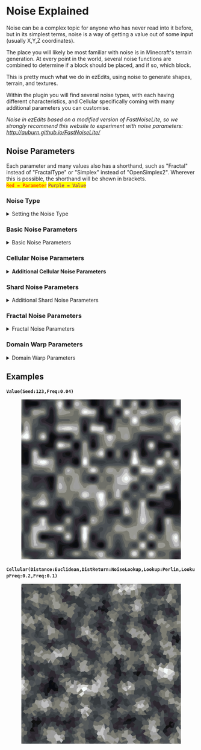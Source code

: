 # Noise Explained

Noise can be a complex topic for anyone who has never read into it before, but in its simplest terms, noise is a way of getting a value out of some input (usually X,Y,Z coordinates).

The place you will likely be most familiar with noise is in Minecraft's terrain generation. At every point in the world, several noise functions are combined to determine if a block should be placed, and if so, which block.

This is pretty much what we do in ezEdits, using noise to generate shapes, terrain, and textures.



Within the plugin you will find several noise types, with each having different characteristics, and Cellular specifically coming with many additional parameters you can customise.



_Noise in ezEdits based on a modified version of FastNoiseLite, so we strongly recommend this website to experiment with noise parameters:_ [_http://auburn.github.io/FastNoiseLite/_ ](http://auburn.github.io/FastNoiseLite/)

## Noise Parameters

Each parameter and many values also has a shorthand, such as "Fractal" instead of "FractalType" or "Simplex" instead of "OpenSimplex2". Wherever this is possible, the shorthand will be shown in brackets.\
<mark style="color:red;">`Red = Parameter`</mark>    <mark style="color:purple;">`Purple = Value`</mark>

&#x20;

### Noise Type

<details>

<summary>Setting the Noise Type<br><mark style="color:red;"></summary>

Sets the type of noise to be used. This is the start of any noise and will be in the format of `Noise()`, for example `Perlin()`, where all other parameters will go between the brackets.

* <mark style="color:purple;">`Perlin (per)`</mark>
* <mark style="color:purple;">`OpenSimplex2 (simplex)`</mark>
* <mark style="color:purple;">`OpenSimplex2S (smooth)`</mark>
* <mark style="color:purple;">`Value (val)`</mark>
* <mark style="color:purple;">`ValueCubic (cubic)`</mark>
* <mark style="color:purple;">`White`</mark>
* <mark style="color:purple;">`Cellular (vor)`</mark>
* <mark style="color:purple;">`Shard`</mark>

</details>

### Basic Noise Parameters

<details>

<summary>Basic Noise Parameters</summary>

* <mark style="color:red;">`Seed`</mark>\
  Sets the seed value for the noise. -1 or no value will result in a random noise seed.
* <mark style="color:red;">`Frequency (Freq)`</mark>\
  Sets the frequency for the noise. A higher frequency will lead to steeper noise, a lower value will lead to smoother noise.
* <mark style="color:red;">`Inverted (Invert)`</mark>\
  Whether to invert the noise value or not. Default is false.
  * <mark style="color:purple;">`True`</mark>
  * <mark style="color:purple;">`False`</mark>
* <mark style="color:red;">`ValueMapping (Map)`</mark>\
  Whether to ignore or override the value mapping. By default noise is sampled to map between 0 and 1.
  * <mark style="color:purple;">`Default (Def)`</mark>
  * <mark style="color:purple;">`None (No)`</mark>
  * <mark style="color:purple;">`Override (OR)`</mark>\
    **If Overridden:**
    * <mark style="color:red;">`LowerBound (Min)`</mark>
    * <mark style="color:red;">`UpperBound (Max)`</mark>
* <mark style="color:red;">`YScaling (Y)`</mark>\
  When using 3D noises this can be used to stretch or squish the Y axis.

</details>

### Cellular Noise Parameters

<details>

<summary><strong>Additional Cellular Noise Parameters</strong></summary>

* <mark style="color:red;">`CellularJitterModifier (Jitter)`</mark>\
  Usually `0..1.0`\
  Controls the random jitter or distribution of cellular noise nodes, with 0 being a perfect grid, and 1 being maximally "random", without overlap. Values above 1 will start to overlap their neighbours.
* <mark style="color:red;">`CellularDistanceFunction (Distance)`</mark>\
  Controls the mathematical method used to determine the distance value for each point to its node.
  * <mark style="color:purple;">`Euclidean`</mark>
  * <mark style="color:purple;">`EuclideanSq (sq)`</mark>
  * <mark style="color:purple;">`Manhattan (man)`</mark>
  * <mark style="color:purple;">`Hybrid`</mark>
  * <mark style="color:purple;">`Minkovski1 (m1)`</mark>
  * <mark style="color:purple;">`Minkowvki4 (m4)`</mark>
  * <mark style="color:purple;">`Minkowski99 (m99)`</mark>
  * <mark style="color:purple;">`Rounded (round)`</mark>
* <mark style="color:red;">`CellularReturnType (DistReturn)`</mark>\
  Controls how the distance value is modified prior to being returned.\
  All Distance2\* values refer to the 2nd closest node instead of the closest.
  * <mark style="color:purple;">`CellValue (cell)`</mark>
  * <mark style="color:purple;">`Distance (1)`</mark>
  * <mark style="color:purple;">`DistanceSquared (sq)`</mark>
  * <mark style="color:purple;">`DistanceInverse (inv)`</mark>
  * <mark style="color:purple;">`DistanceLog (log)`</mark>
  * <mark style="color:purple;">`DistanceExp (exp)`</mark>
  * <mark style="color:purple;">`Distance2 (2)`</mark>
  * <mark style="color:purple;">`Distance2Add (2add)`</mark>
  * <mark style="color:purple;">`Distance2Add (2sub)`</mark>
  * <mark style="color:purple;">`Distance2Add (2mul)`</mark>
  * <mark style="color:purple;">`Distance2Add (2div)`</mark>
  * <mark style="color:purple;">`Distance2Sq (2sq)`</mark>
  * <mark style="color:purple;">`Distance2Inv (2inv)`</mark>
  * <mark style="color:purple;">`Distance2Log (2log)`</mark>
  * <mark style="color:purple;">`Distance2Exp (2exp)`</mark>
  * <mark style="color:purple;">`Edge`</mark>
  * <mark style="color:purple;">`Rounded (round)`</mark>
  * <mark style="color:purple;">`NoiseLookup (noise)`</mark>\
    **Additional Noise Lookup Parameters:**
    * <mark style="color:red;">`CellularNoiseLookup (Lookup)`</mark>\
      When using the NoiseLookup return type, this controls the underlying noise to overlay the cellular noise upon.
      * <mark style="color:purple;">`Perlin (per)`</mark>
      * <mark style="color:purple;">`OpenSimplex2 (simplex)`</mark>
      * <mark style="color:purple;">`OpenSimplex2S (smooth)`</mark>
      * <mark style="color:purple;">`Value (val)`</mark>
      * <mark style="color:purple;">`ValueCubic (cubic)`</mark>
      * <mark style="color:purple;">`White`</mark>
      * <mark style="color:purple;">`Cellular (vor)`</mark>
    * <mark style="color:red;">`CellularNoiseLookupFrequency (DistReturn)`</mark>\
      Controls the frequency of the underlying noise.

</details>

### Shard Noise Parameters

<details>

<summary>Additional Shard Noise Parameters</summary>

* <mark style="color:red;">`Sharpness (Sharp)`</mark>\
  Usually `0..1.0`\
  Controls the pattern sharpness for Shard noise. Higher values have more defined edges within the pattern, whereas low values will appear more blurry.

</details>

### Fractal Noise Parameters

<details>

<summary>Fractal Noise Parameters</summary>

* <mark style="color:red;">`FractalType (Fractal)`</mark>\
  Sets the type of fractal noise to be used.
  * <mark style="color:purple;">`None (No)`</mark>
  * <mark style="color:purple;">`FBm`</mark>
  * <mark style="color:purple;">`Ridged`</mark>
  * <mark style="color:purple;">`PingPong (PP)`</mark>\
    **Additional PingPong Fractal Parameter:**
    * <mark style="color:red;">`PingPongStrength (PPStr)`</mark>

**If Fractal Type other than `None` selected:**

* <mark style="color:red;">`Octaves (Oct)`</mark>\
  Sets the number of layers of fractal noise to be used.
* <mark style="color:red;">`Lacunarity (Lac)`</mark>\
  Sets the scale of each fractal layer. Values >1 will effectively increase the frequency for each layer, values <1 will effectively reduce the frequency for each layer.
* <mark style="color:red;">`Gain`</mark>\
  Sets the relative strength of each fractal layer. Values <1 will decrease in strength for each layer, values >1 will increase.
* <mark style="color:red;">`WeightedStrength (Weighted)`</mark>\
  Sets the responsiveness of each layer's strength to the noise value.

</details>

### Domain Warp Parameters

<details>

<summary>Domain Warp Parameters</summary>

* <mark style="color:red;">`DomainWarpType (Warp)`</mark>\
  Sets the type of domain warping to be used.
  * <mark style="color:purple;">`None (No)`</mark>
  * <mark style="color:purple;">`BasicGrid (Grid)`</mark>
  * <mark style="color:purple;">`OpenSimplex2 (Simplex)`</mark>
  * <mark style="color:purple;">`OpenSimplex2Reduced (Reduced)`</mark>
  * <mark style="color:purple;">`Flow`</mark>
  * <mark style="color:purple;">`Turbulence (Turb)`</mark>

**If Domain Warp Type other than `None` selected:**

* <mark style="color:red;">`DomainWarpFreq (WarpFreq)`</mark>\
  Sets the frequency for the domain warp.
* <mark style="color:red;">`DomainWarpOct (WarpOct)`</mark>\
  Sets the number of layers for the domain warp.
* <mark style="color:red;">`DomainWarpGain (WarpGain)`</mark>\
  Sets the relative strength of each domain warp layer.
* <mark style="color:red;">`DomainWarpAmp (WarpAmp)`</mark>\
  Sets the overall amplitude (strength) of the domain warp.
* <mark style="color:red;">`DomainWarpFrac (WarpFrac)`</mark>\
  Sets the domain warp specific fractal type to be used.
  * <mark style="color:purple;">`None (No)`</mark>
  * <mark style="color:purple;">`DomainWarpIndependent (ind)`</mark>
  * <mark style="color:purple;">`DomainWarpProgressive (prog)`</mark>
* <mark style="color:red;">`DomainWarpLacunarity (WarpLac)`</mark>\
  Sets the scale of each domain warp layer.

</details>



## Examples

**`Value(Seed:123,Freq:0.04)`**

<figure><img src="../.gitbook/assets/2024-01-10_20.38.35.png" alt=""><figcaption></figcaption></figure>

**`Cellular(Distance:Euclidean,DistReturn:NoiseLookup,Lookup:Perlin,LookupFreq:0.2,Freq:0.1)`**

<figure><img src="../.gitbook/assets/2024-01-10_20.41.26.png" alt=""><figcaption></figcaption></figure>

